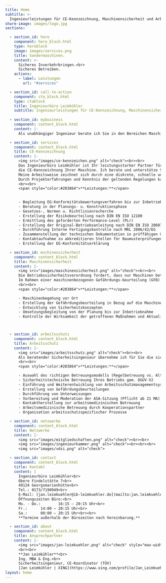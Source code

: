 ```yaml
---
title: Home
subtitle: >-
  Ingenieurleistungen für CE-Kennzeichnung, Maschinensicherheit und Arbeitsschutz.
share-image: images/logo.jpg
sections:

  - section_id: hero
    component: hero_block.html
    type: heroblock
    image: images/services.png
    title: Sondermaschinen.
    content: >-
      Sicheres Inverkehrbringen.<br>
      Sicheres Betreiben.
    actions:
      - label: Leistungen
        url: "#services"

  - section_id: call-to-action
    component: cta_block.html
    type: ctablock
    title: Ingenieurbüro Leimkühler
    subtitle: Ingenieurleistungen für CE-Kennzeichnung, Maschinensicherheit und Arbeitsschutz.
  
  - section_id: mybusiness
    component: content_block.html
    content: |-
      Als unabhängiger Ingenieur berate ich Sie in den Bereichen Maschinensicherheit, CE-Kennzeichnung und betrieblicher Arbeitsschutz. Ich verstehe mich als Dienstleistungspartner, der Aufgaben für Sie übernimmt, die Sie aus ökonomischen Aspekten oder aus fachlichen Gründen nicht bewältigen können oder wollen. Aufgrund meiner beruflichen Projekterfahrungen sowie meinen Kenntnissen in den Bereichen Maschinen- und Arbeitssicherheit unterstütze ich Sie bei dem Inverkehrbringen Ihrer Maschine sowie dem sicheren Betreiben von Alt-Maschinen. Eine umfassende Beratung und Betreuung meiner Kunden sind mir sehr wichtig. Daher stehe ich Ihnen von Anfang an in allen Belangen persönlich zur Seite.

  - section_id: services
    component: content_block.html
    title: CE-Kennzeichnung
    content: |-
      <img src="images/ce-kennzeichen.png" alt="check"><br><br>
      Das Ingenieurbüro Leimkühler ist Ihr leistungsstarker Partner für das EG-Konformitätsbewertungsverfahren sowie
      die CE-Kennzeichnung Ihrer Maschine. Ich berate und unterstütze Sie bei der Erreichung Ihrer Ziele.
      Meine Arbeitsweise zeichnet sich durch eine diskrete, schnelle und einfache Projektabwicklung aus.
      Durch Projekterfahrungen und Kenntnis der geltenden Regelungen kann ich Ihnen ein reibungsloses Inverkehrbringen garantieren.
      <br><br>
      <span style="color:#203864">**Leistungen:**</span>
      

      - Begleitung EG-Konformitätsbewertungsverfahren bis zur Inbetriebnahme
      - Beratung in der Planungs- u. Konstruktionsphase
      - Gesetzes-, Normen u. Richtlinienrecherche
      - Erstellung der Risikobeurteilung nach DIN EN ISO 12100
      - Ermittlung des geforderten Performance-Level (PLr)
      - Erstellung der Original-Betriebsanleitung nach DIN EN ISO 20607
      - Durchführung Interne Fertigungskontrolle nach MRL 2006/42/EG
      - Zusammenstellung der technischen Dokumentation in prüffähigen Unterlagen
      - Kontaktaufnahme zu akkreditieren Stellen für Baumusterprüfungen
      - Erstellung der EG-Konformitätserklärung

  - section_id: mschinensicherheit
    component: content_block.html
    title: Maschinensicherheit
    content: |-
      <img src="images/maschinensicherheit.png" alt="check"><br><br>
      Die Betriebssicherheitsverordnung fordert, dass nur Maschinen betrieben werden, die auch dem Stand der Technik entsprechen. Die Sicherheit muss daher auch bei Altmaschinen und unvollständigen Maschinen ohne CE-Kennzeichnung bzw. ohne ein EG-Konformitätsbewertungsverfahren gewährleistet sein.
      Im Rahmen einer maschinenbezogenen Gefährdungs-beurteilung (GFB) ermittele ich alle relevanten Gefährdungen für Sie, sodass Ihre Alt-Maschine nach dem Umbau dem Stand der Technik entspricht und die Sie als Betreiber alle Dokumentationspflichten erfüllt haben.
      <br><br>
      <span style="color:#203864">**Leistungen:**</span>

      - Maschinenbegehung vor Ort
      - Erstellung der Gefährdungsbeurteilung in Bezug auf die Maschinensicherheit gem. BetrSichV
      - Entwicklung von Sicherheitskonzepten
      - Umsetzungsbegleitung von der Planung bis zur Inbetriebnahme
      - Kontrolle der Wirksamkeit der getroffenen Maßnahmen und Aktualisierung der Gefährdungsbeurteilung



  - section_id: arbeitsschutz
    component: content_block.html
    title: Arbeitsschutz
    content: |-
      <img src="images/arbeitsschutz.png" alt="check"><br><br>
      Als beratender Sicherheitsingenieur übernehme ich für Sie die sicherheitstechnische Betreuung Ihres Unternehmens entsprechend den Vorgaben des Arbeitssicherheitsgesetzes (ASiG) und der DGUV Vorschrift 2. Denn als Unternehmen haben Sie unabhängig von Unternehmensform und Unternehmensgröße keine Wahl, Sie müssen eine Fachkraft für Arbeitssicherheit (Sifa) und einen Betriebsarzt bestellen
      <br><br>
      <span style="color:#203864">**Leistungen:**</span>

      - Auswahl des richtigen Betreuungsmodells (Regelbetreuung vs. Alternative bedarfsorientierte Betreuung)
      - Sicherheitstechnische Betreuung Ihres Betriebs gem. DGUV-V2
      - Einführung und Weiterentwicklung von Arbeitsschutzmanagementsystemen gem. ISO 45001
      - Erstellung von Gefährdungsbeurteilungen
      - Durchführung von Unterweisungen
      - Vorbereitung und Moderation der ASA-Sitzung (Pflicht ab 21 MA)
      - Kontaktherstellung zur arbeitsmedizinischen Betreuung
      - Arbeitsmedizinische Betreuung durch Kooperationspartner
      - Organisation arbeitsschutzspezifischer Prozesse

  - section_id: netzwerke
    component: content_block.html
    title: Netzwerke
    content: |-
      <img src="images/mitgliedschaften.png" alt="check"><br><br>
      <img src="images/ingenieurkammer.png" alt="check"><br><br><br>
      <img src="images/vdsi.png" alt="check">

  - section_id: contact
    component: content_block.html
    title: Kontakt
    content: |
      Ingenieurbüro Leimkühler<br>
      Obere Findelstätte 7<br>
      49124 Georgsmarienhütte<br>
      Tel.: 0173/7190949<br>
      E-Mail: [jan.leimkuehler@ib-leimkuehler.de](mailto:jan.leimkuehler@ib-leimkuehler.de)<br><br>
      Öffnungszeiten Büro:<br>
      Mo. - Do.:  		16:15 – 20:15 Uhr<br>
      Fr.:		14:00 – 20:15 Uhr<br>
      Sa.:		08:00 – 20:15 Uhr<br><br>
      **Termine außerhalb der Bürozeiten nach Vereinbarung.**

  - section_id: about
    component: content_block.html
    title: Ansprechpartner
    content: |-
      <img src="images/jan-leimkuehler.png" alt="check" style="max-width: 300px" />
      <br><br>
      **Jan Leimkühler**<br>
      Ing. MBA & Eng.<br>
      Sicherheitsingenieur, CE-Koordinator (TÜV)
      [Jan Leimkühler | XING](https://www.xing.com/profile/Jan_Leimkuehler)
layout: home
---
```


